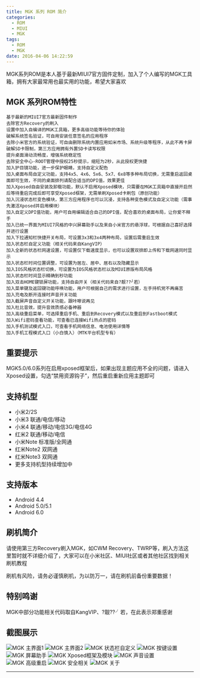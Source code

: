 ```yaml
---
title: MGK 系列 ROM 简介
categories:
  - ROM
  - MIUI
  - MGK
tags:
  - ROM
  - MGK
date: 2016-04-06 14:22:59
---
```

MGK系列ROM是本人基于最新MIUI7官方固件定制，加入了个人编写的MGK工具箱，拥有大家最常用也最实用的功能，希望大家喜欢
<!-- more -->
**MGK 系列ROM特性**
---
```
基于最新的MIUI7官方最新固件制作
去除官方Recovery的刷入
设置中加入自编译的MGK工具箱，更多高级功能等待你的体验
破解系统签名验证，可自用安装任意签名的应用程序
去除小米官方的系统验证，可自由删除系统内置应用如米市场、系统升级等程序，从此不再卡屏
破解SD卡限制，第三方应用拥有外置SD卡读写权限
提升桌面滑动流畅度，增强系统稳定性
去除安全中心-ROOT管理中授权25秒提示，缩短为2秒，从此授权更快捷
加入护目镜功能，进一步保护眼睛，支持自定义配色
加入桌面布局自定义功能，支持4x5、4x6、5x6、5x7、6x8等多种布局切换，无需重启返回桌面即可生效，不同的桌面排列请配合适当的DPI值，效果更佳
加入Xposed自由安装及卸载功能，默认不启用Xposed模块，只需要在MGK工具箱中直接开启然后等待重启完成后即可享受Xposed框架，无需单刷Xposed卡刷包（原创功能）
加入沉浸状态栏变色模块，第三方应用程序也可以沉浸，支持各种变色模式及自定义功能（需事先激活Xposed并启用模块）
加入自定义DPI值功能，用户可自用编辑适合自己的DPI值，配合喜欢的桌面布局，让你爱不释手
加入已统一界面为MIUI7风格的中兴屏幕助手以及来自小米官方的悬浮球，可根据自己喜好选择并进行设置
加入下拉通知栏快捷开关布局，可设置3x3和3x4两种布局，设置后需重启生效
加入状态栏自定义功能（相关代码来自KangVIP）
加入全新的状态栏网速设置，可设置仅下载速度显示，也可以设置双排即上传和下载网速同时显示
加入状态栏时间位置调整，可设置为居左、居中、居右以及隐藏显示
加入IOS风格状态栏切换，可设置为IOS风格状态栏以及MIUI原版布局风格
加入状态栏时间显示精确到秒功能
加入双击HOME键锁屏功能，支持自由开关（相关代码来自?靓??╯若）
加入菜单键及返回键功能呼唤功能，用户可根据自己的需求进行设置，左手持机党不再痛苦
加入充电及断开连接时声音开关功能
加入截屏声音自定义开关功能，跟咔嚓说再见
加入杜比音效，提升音效质感必备神器
加入高级重启菜单，可选择重启手机、重启到Recovery模式以及重启到Fastboot模式
加入Wifi密码查看功能，可查看已连接Wifi热点的密码
加入手机测试模式入口，可查看手机网络信息、电池使用详情等
加入手机工程模式入口（小白慎入）（MTK平台机型专有）
```

**重要提示**
--- 
MGK5.0/6.0系列在启用xposed框架后，如果出现主题应用不全的问题，请进入Xposed设置，勾选“禁用资源钩子”，然后重启重新应用主题即可

**支持机型**
--- 
- 小米2/2S
- 小米3 联通/电信/移动
- 小米4 联通/移动/电信3G/电信4G
- 红米2 联通/移动/电信
- 小米Note 标准版/全网通
- 红米Note2 双网通
- 红米Note3 双网通
- 更多支持机型持续增加中

**支持版本**
--- 
- Android 4.4
- Android 5.0/5.1
- Android 6.0

**刷机简介**
--- 
请使用第三方Recovery刷入MGK，如CWM Recovery、TWRP等，刷入方法这里暂时就不详细介绍了，大家可以在小米社区、MIUI社区或者其他社区找到相关刷机教程

刷机有风险，请务必谨慎刷机，为以防万一，请在刷机前备份重要数据！

**特别鸣谢**
--- 
MGK中部分功能相关代码取自KangVIP、?靓??╯若，在此表示郑重感谢

**截图展示**
--- 
![MGK 主界面1](http://www.r-rom.com/images/mgk/mgk_tools.png)
![MGK 主界面2](http://www.r-rom.com/images/mgk/mgk_tools_2.png)
![MGK 状态栏自定义](http://www.r-rom.com/images/mgk/status_bar_settings.png)
![MGK 按键设置](http://www.r-rom.com/images/mgk/key_settings.png)
![MGK 屏幕助手](http://www.r-rom.com/images/mgk/mgk_mipop.png)
![MGK Xposed框架及模块](http://www.r-rom.com/images/mgk/xposed_install.png)
![MGK 声音设置](http://www.r-rom.com/images/mgk/system_audio_settings.png)
![MGK 高级重启](http://www.r-rom.com/images/mgk/advance_boot_menu.png)
![MGK 安全相关](http://www.r-rom.com/images/mgk/security_menu.png)
![MGK 关于](http://www.r-rom.com/images/mgk/about_mgk.png)

--- 
